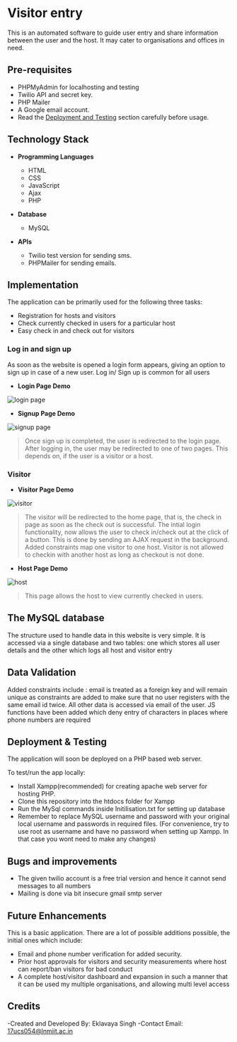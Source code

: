 # Visitor entry

This is an automated software to guide user entry and share information between the user and the host. It may cater to organisations and offices in need.

## Pre-requisites

- PHPMyAdmin for localhosting and testing
- Twilio API and secret key.
- PHP Mailer
- A Google email account.
- Read the [Deployment and Testing](https://github.com/eklavaya2208/visitor-entry#deployment--testing) section carefully before usage.

## Technology Stack

- **Programming Languages**
    - HTML
    - CSS
    - JavaScript
    - Ajax
    - PHP
    
- **Database**
    - MySQL

- **APIs**
    - Twilio test version for sending sms.
    - PHPMailer for sending emails.

## Implementation

The application can be primarily used for the following three tasks:

- Registration for hosts and visitors
- Check currently checked in users for a particular host
- Easy check in and check out for visitors

### Log in and sign up

As soon as the website is opened a login form appears, giving an option to sign up in case of a new user. Log in/ Sign up is common for all users
- **Login Page Demo**

![login page](https://drive.google.com/uc?export=view&id=1NF5i9LsIRHNfwbqTEMHytBV1_lsPK_uN "LOGIN PAGE")

- **Signup Page Demo**

![signup page](https://drive.google.com/uc?export=view&id=1GS_e3slaSwqVQxUs5EAyYg7S8_zMFj-b "SIGNUP PAGE")

> Once sign up is completed, the user is redirected to the login page. After logging in, the user may be redirected to one of two pages. This depends on, if the user is a visitor or a host.


### Visitor

- **Visitor Page Demo**

![visitor](https://drive.google.com/uc?export=view&id=1bEzoeq8CBr2_r51ID9wTy2on8110rbei "VISITOR HOME PAGE")

> The visitor will be redirected to the home page, that is, the check in page as soon as the check out is successful. The intial login functionality, now allows the user to check in/check out at the click of a button. This is done by sending an AJAX request in the background. Added constraints map one visitor to one host. Visitor is not allowed to checkin with another host as long as checkout is not done.

- **Host Page Demo**

![host](https://drive.google.com/uc?export=view&id=16Jmg3dDR0QdI83wmJJupRQNTzEE8O3a3 "HOST HOME PAGE")

> This page allows the host to view currently checked in users.

## The MySQL database

The structure used to handle data in this website is very simple. It is accessed via a single database and two tables: one which stores all user details and the other which logs all host and visitor entry

## Data Validation

Added constraints include : email is treated as a foreign key and will remain unique as constraints are added to make sure that no user registers with the same email id twice. All other data is accessed via email of the user. JS functions have been added which deny entry of characters in places where phone numbers are required

## Deployment & Testing

The application will soon be deployed on a PHP based web server.

To test/run the app locally:
- Install Xampp(recommended) for creating apache web server for hosting PHP.
- Clone this repository into the htdocs folder for Xampp
- Run the MySql commands inside Initilisation.txt for setting up database
- Remember to replace MySQL username and password with your original local username and passwords in required files. (For convenience, try to use root as username and have no password when setting up Xampp. In that case you wont need to make any changes)

## Bugs and improvements
- The given twilio account is a free trial version and hence it cannot send messages to all numbers
- Mailing is done via bit insecure gmail smtp server

## Future Enhancements

This is a basic application. There are a lot of possible additions possible, the initial ones which include:
- Email and phone number verification for added security.
- Prior host approvals for visitors and security measurements where host can report/ban visitors for bad conduct
- A complete host/visitor dashboard and expansion in such a manner that it can be used my multiple organisations, and allowing multi level access

## Credits

-Created and Developed By: Eklavaya Singh 
-Contact Email: 17ucs054@lnmiit.ac.in
